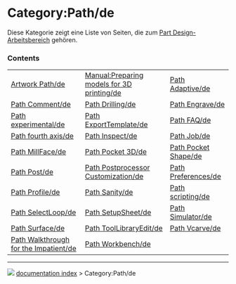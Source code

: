 # Category:Path/de
Diese Kategorie zeigt eine Liste von Seiten, die zum [Part Design-Arbeitsbereich](PartDesign_Workbench/de.md) gehören.

### Contents

|     |     |     |
| --- | --- | --- |
| [Artwork Path/de](Artwork_Path/de.md) | [Manual:Preparing models for 3D printing/de](Manual_Preparing_models_for_3D_printing/de.md) | [Path Adaptive/de](Path_Adaptive/de.md) |
| [Path Comment/de](Path_Comment/de.md) | [Path Drilling/de](Path_Drilling/de.md) | [Path Engrave/de](Path_Engrave/de.md) |
| [Path experimental/de](Path_experimental/de.md) | [Path ExportTemplate/de](Path_ExportTemplate/de.md) | [Path FAQ/de](Path_FAQ/de.md) |
| [Path fourth axis/de](Path_fourth_axis/de.md) | [Path Inspect/de](Path_Inspect/de.md) | [Path Job/de](Path_Job/de.md) |
| [Path MillFace/de](Path_MillFace/de.md) | [Path Pocket 3D/de](Path_Pocket_3D/de.md) | [Path Pocket Shape/de](Path_Pocket_Shape/de.md) |
| [Path Post/de](Path_Post/de.md) | [Path Postprocessor Customization/de](Path_Postprocessor_Customization/de.md) | [Path Preferences/de](Path_Preferences/de.md) |
| [Path Profile/de](Path_Profile/de.md) | [Path Sanity/de](Path_Sanity/de.md) | [Path scripting/de](Path_scripting/de.md) |
| [Path SelectLoop/de](Path_SelectLoop/de.md) | [Path SetupSheet/de](Path_SetupSheet/de.md) | [Path Simulator/de](Path_Simulator/de.md) |
| [Path Surface/de](Path_Surface/de.md) | [Path ToolLibraryEdit/de](Path_ToolLibraryEdit/de.md) | [Path Vcarve/de](Path_Vcarve/de.md) |
| [Path Walkthrough for the Impatient/de](Path_Walkthrough_for_the_Impatient/de.md) | [Path Workbench/de](Path_Workbench/de.md) |



---
![](images/Right_arrow.png) [documentation index](../README.md) > Category:Path/de
